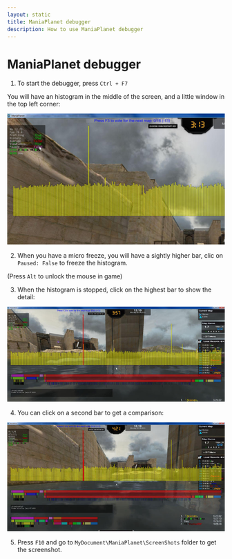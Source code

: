```yaml
---
layout: static
title: ManiaPlanet debugger
description: How to use ManiaPlanet debugger
---
```


# ManiaPlanet debugger

1. To start the debugger, press `Ctrl + F7`

You will have an histogram in the middle of the screen, and a little window in the top left corner:

![Debugger](./img/debug1.jpg)

2. When you have a micro freeze, you will have a sightly higher bar, clic on `Paused: False` to freeze the histogram.
 
(Press `Alt` to unlock the mouse in game)

3. When the histogram is stopped, click on the highest bar to show the detail:

![Debugger](./img/debug2.jpg)

4. You can click on a second bar to get a comparison:

![Debugger](./img/debug3.jpg)

5. Press `F10` and go to `MyDocument\ManiaPlanet\ScreenShots` folder to get the screenshot.